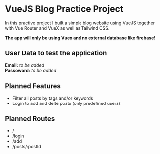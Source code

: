 # VueJS Blog Practice Project

In this practive project I built a simple blog website using VueJS together with Vue Router and VueX as well as Tailwind CSS.

**The app will only be using Vuex and no external database like firebase!**

## User Data to test the application

**Email:** _to be added_ \
**Passoword:** _to be added_

## Planned Features

- Filter all posts by tags and/or keywords
- Login to add and delte posts (only predefined users)

## Planned Routes

- /
- /login
- /add
- /posts/:postId
